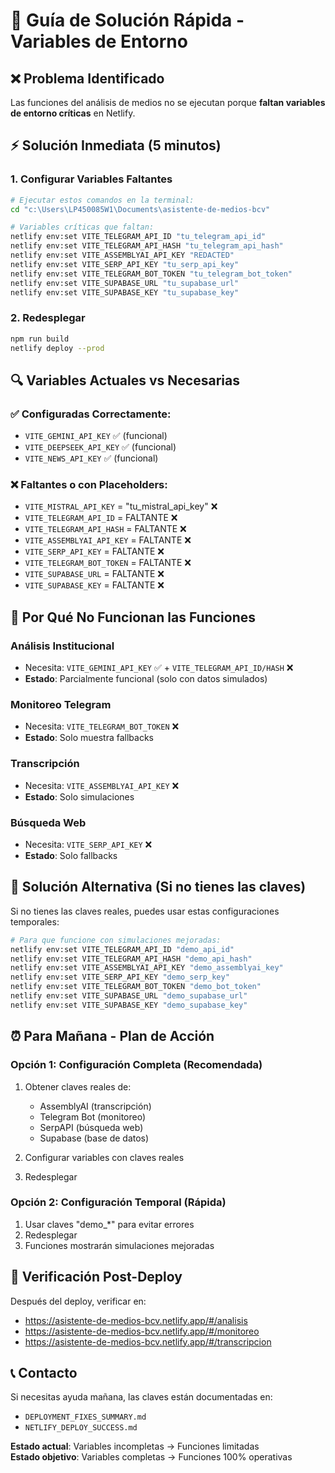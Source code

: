 # 🚨 Guía de Solución Rápida - Variables de Entorno

## ❌ **Problema Identificado**
Las funciones del análisis de medios no se ejecutan porque **faltan variables de entorno críticas** en Netlify.

## ⚡ **Solución Inmediata (5 minutos)**

### **1. Configurar Variables Faltantes**
```bash
# Ejecutar estos comandos en la terminal:
cd "c:\Users\LP450085W1\Documents\asistente-de-medios-bcv"

# Variables críticas que faltan:
netlify env:set VITE_TELEGRAM_API_ID "tu_telegram_api_id"
netlify env:set VITE_TELEGRAM_API_HASH "tu_telegram_api_hash"  
netlify env:set VITE_ASSEMBLYAI_API_KEY "REDACTED"
netlify env:set VITE_SERP_API_KEY "tu_serp_api_key"
netlify env:set VITE_TELEGRAM_BOT_TOKEN "tu_telegram_bot_token"
netlify env:set VITE_SUPABASE_URL "tu_supabase_url"
netlify env:set VITE_SUPABASE_KEY "tu_supabase_key"
```

### **2. Redesplegar**
```bash
npm run build
netlify deploy --prod
```

## 🔍 **Variables Actuales vs Necesarias**

### ✅ **Configuradas Correctamente:**
- `VITE_GEMINI_API_KEY` ✅ (funcional)
- `VITE_DEEPSEEK_API_KEY` ✅ (funcional)  
- `VITE_NEWS_API_KEY` ✅ (funcional)

### ❌ **Faltantes o con Placeholders:**
- `VITE_MISTRAL_API_KEY` = "tu_mistral_api_key" ❌
- `VITE_TELEGRAM_API_ID` = FALTANTE ❌
- `VITE_TELEGRAM_API_HASH` = FALTANTE ❌
- `VITE_ASSEMBLYAI_API_KEY` = FALTANTE ❌
- `VITE_SERP_API_KEY` = FALTANTE ❌
- `VITE_TELEGRAM_BOT_TOKEN` = FALTANTE ❌
- `VITE_SUPABASE_URL` = FALTANTE ❌
- `VITE_SUPABASE_KEY` = FALTANTE ❌

## 🎯 **Por Qué No Funcionan las Funciones**

### **Análisis Institucional**
- Necesita: `VITE_GEMINI_API_KEY` ✅ + `VITE_TELEGRAM_API_ID/HASH` ❌
- **Estado**: Parcialmente funcional (solo con datos simulados)

### **Monitoreo Telegram** 
- Necesita: `VITE_TELEGRAM_BOT_TOKEN` ❌
- **Estado**: Solo muestra fallbacks

### **Transcripción**
- Necesita: `VITE_ASSEMBLYAI_API_KEY` ❌ 
- **Estado**: Solo simulaciones

### **Búsqueda Web**
- Necesita: `VITE_SERP_API_KEY` ❌
- **Estado**: Solo fallbacks

## 🚀 **Solución Alternativa (Si no tienes las claves)**

Si no tienes las claves reales, puedes usar estas configuraciones temporales:

```bash
# Para que funcione con simulaciones mejoradas:
netlify env:set VITE_TELEGRAM_API_ID "demo_api_id"
netlify env:set VITE_TELEGRAM_API_HASH "demo_api_hash"
netlify env:set VITE_ASSEMBLYAI_API_KEY "demo_assemblyai_key"
netlify env:set VITE_SERP_API_KEY "demo_serp_key"
netlify env:set VITE_TELEGRAM_BOT_TOKEN "demo_bot_token"
netlify env:set VITE_SUPABASE_URL "demo_supabase_url"
netlify env:set VITE_SUPABASE_KEY "demo_supabase_key"
```

## ⏰ **Para Mañana - Plan de Acción**

### **Opción 1: Configuración Completa (Recomendada)**
1. Obtener claves reales de:
   - AssemblyAI (transcripción)
   - Telegram Bot (monitoreo)
   - SerpAPI (búsqueda web)
   - Supabase (base de datos)

2. Configurar variables con claves reales
3. Redesplegar

### **Opción 2: Configuración Temporal (Rápida)**
1. Usar claves "demo_*" para evitar errores
2. Redesplegar
3. Funciones mostrarán simulaciones mejoradas

## 🔧 **Verificación Post-Deploy**

Después del deploy, verificar en:
- https://asistente-de-medios-bcv.netlify.app/#/analisis
- https://asistente-de-medios-bcv.netlify.app/#/monitoreo  
- https://asistente-de-medios-bcv.netlify.app/#/transcripcion

## 📞 **Contacto**
Si necesitas ayuda mañana, las claves están documentadas en:
- `DEPLOYMENT_FIXES_SUMMARY.md`
- `NETLIFY_DEPLOY_SUCCESS.md`

**Estado actual**: Variables incompletas → Funciones limitadas  
**Estado objetivo**: Variables completas → Funciones 100% operativas
